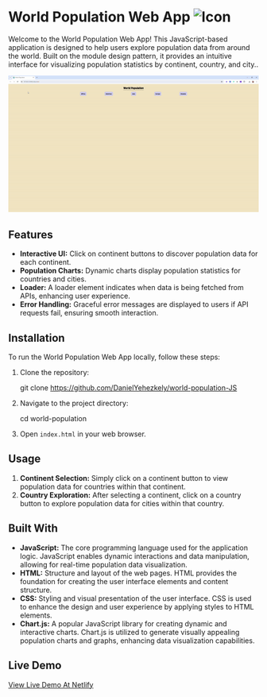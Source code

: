 # World Population Web App <img src="./assets/icons/earth.ico" alt="Icon" width="26">

Welcome to the World Population Web App! This JavaScript-based application is designed to help users explore population data from around the world. Built on the module design pattern, it provides an intuitive interface for visualizing population statistics by continent, country, and city..

![Demo](./assets/video/world-population-gif.gif)

## Features

- **Interactive UI:** Click on continent buttons to discover population data for each continent.
- **Population Charts:** Dynamic charts display population statistics for countries and cities.
- **Loader:** A loader element indicates when data is being fetched from APIs, enhancing user experience.
- **Error Handling:** Graceful error messages are displayed to users if API requests fail, ensuring smooth interaction.

## Installation

To run the World Population Web App locally, follow these steps:

1. Clone the repository:

   git clone https://github.com/DanielYehezkely/world-population-JS

2. Navigate to the project directory:

   cd world-population

3. Open `index.html` in your web browser.

## Usage

1. **Continent Selection:** Simply click on a continent button to view population data for countries within that continent.
2. **Country Exploration:** After selecting a continent, click on a country button to explore population data for cities within that country.

## Built With

- **JavaScript:** <i class="fab fa-js"></i> The core programming language used for the application logic. JavaScript enables dynamic interactions and data manipulation, allowing for real-time population data visualization.
- **HTML:** <i class="fab fa-html5"></i> Structure and layout of the web pages. HTML provides the foundation for creating the user interface elements and content structure.
- **CSS:** <i class="fab fa-css3-alt"></i> Styling and visual presentation of the user interface. CSS is used to enhance the design and user experience by applying styles to HTML elements.
- **Chart.js:** <i class="fas fa-chart-line"></i> A popular JavaScript library for creating dynamic and interactive charts. Chart.js is utilized to generate visually appealing population charts and graphs, enhancing data visualization capabilities.


## Live Demo

[View Live Demo At Netlify](https://dyz-world-population-js.netlify.app/) 

